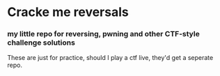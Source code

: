 # Cracke me reversals

### my little repo for reversing, pwning and other CTF-style challenge solutions

These are just for practice, should I play a ctf live, they'd get a seperate repo.

